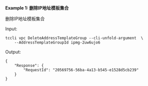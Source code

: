 **Example 1: 删除IP地址模板集合**

删除IP地址模板集合

Input: 

```
tccli vpc DeleteAddressTemplateGroup --cli-unfold-argument  \
    --AddressTemplateGroupId ipmg-2uw6ujo6
```

Output: 
```
{
    "Response": {
        "RequestId": "20569756-56ba-4a13-b545-e1528d5cb239"
    }
}
```

